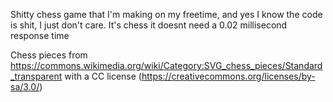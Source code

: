 Shitty chess game that I'm making on my freetime, and yes I know the code is shit, I just don't care. It's chess it doesnt need a 0.02 millisecond response time

Chess pieces from https://commons.wikimedia.org/wiki/Category:SVG_chess_pieces/Standard_transparent with a CC license (https://creativecommons.org/licenses/by-sa/3.0/)
